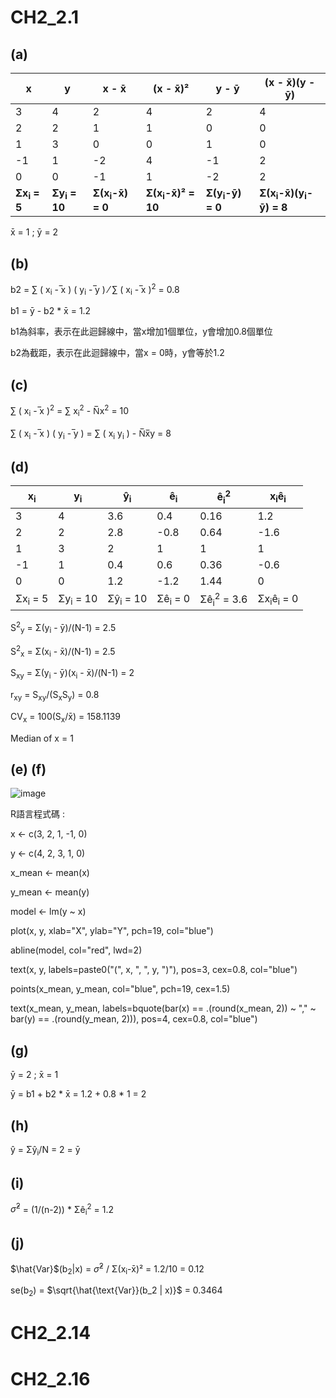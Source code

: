 # CH2_2.1
## (a)
| x   | y   | x - x̄ | (x - x̄)² | y - ȳ | (x - x̄)(y - ȳ) |
|-----|-----|-------|----------|-------|----------------|
| 3   | 4   |  2    |   4      |   2   |       4        |
| 2   | 2   |  1    |   1      |   0   |       0        |
| 1   | 3   |  0    |   0      |   1   |       0        |
| -1  | 1   | -2    |   4      |  -1   |       2        |
| 0   | 0   | -1    |   1      |  -2   |       2        |
| **Σx<sub>i</sub> = 5**  | **Σy<sub>i</sub> = 10**  | **Σ(x<sub>i</sub>-x&#772;) = 0** | **Σ(x<sub>i</sub>-x&#772;)&#178; = 10** | **Σ(y<sub>i</sub>-y&#772;) = 0** | **Σ(x<sub>i</sub>-x&#772;)(y<sub>i</sub>-y&#772;) = 8** |

x&#772; = 1 ; y&#772; = 2

## (b)
b2 = &#8721; ( x<sub>i</sub> - &#773;x ) ( y<sub>i</sub> - &#773;y ) &frasl; &#8721; ( x<sub>i</sub> - &#773;x )<sup>2</sup> = 0.8

b1 = y&#772; - b2 * x&#772; = 1.2

b1為斜率，表示在此迴歸線中，當x增加1個單位，y會增加0.8個單位

b2為截距，表示在此迴歸線中，當x = 0時，y會等於1.2

## (c)
&#8721; ( x<sub>i</sub> - &#773;x )<sup>2</sup> = &#8721; x<sub>i</sub><sup>2</sup> - N&#773;x<sup>2</sup> = 10

&#8721; ( x<sub>i</sub> - &#773;x ) ( y<sub>i</sub> - &#773;y ) = &#8721; ( x<sub>i</sub> y<sub>i</sub> ) - N&#773;x&#773;y = 8

## (d)
| x<sub>i</sub>   | y<sub>i</sub>   | y&#770;<sub>i</sub> | e&#770;<sub>i</sub> | e&#770;<sub>i</sub><sup>2</sup> | x<sub>i</sub>e&#770;<sub>i</sub> |
|-----|-----|-------|----------|-------|----------------|
| 3   | 4   |  3.6  |  0.4     |  0.16    |  1.2           |
| 2   | 2   |  2.8  |  -0.8    |  0.64    |  -1.6          |
| 1   | 3   |  2    |  1       |  1       |  1             |
| -1  | 1   |  0.4  |  0.6     |  0.36    |  -0.6          |
| 0   | 0   |  1.2  |  -1.2    |  1.44    |  0             |
| Σx<sub>i</sub> = 5   | Σy<sub>i</sub> = 10  |  Σy&#770;<sub>i</sub> = 10   |  Σe&#770;<sub>i</sub> = 0       |  Σe&#770;<sub>i</sub><sup>2</sup> = 3.6     |  Σx<sub>i</sub>e&#770;<sub>i</sub> = 0             |

S<sup>2</sup><sub>y</sub> = Σ(y<sub>i</sub> - ȳ)/(N-1) = 2.5

S<sup>2</sup><sub>x</sub> = Σ(x<sub>i</sub> - x̄)/(N-1) = 2.5

S<sub>xy</sub> = Σ(y<sub>i</sub> - ȳ)(x<sub>i</sub> - x̄)/(N-1) =  2

r<sub>xy</sub> = S<sub>xy</sub>/(S<sub>x</sub>S<sub>y</sub>) = 0.8

CV<sub>x</sub> = 100(S<sub>x</sub>/x̄) = 158.1139

Median of x = 1

## (e) (f)
![image](https://github.com/user-attachments/assets/441bbe80-f655-436c-a11d-bc98c605fd35)

R語言程式碼 : 

x <- c(3, 2, 1, -1, 0)

y <- c(4, 2, 3, 1, 0)

x_mean <- mean(x)

y_mean <- mean(y)

model <- lm(y ~ x)

plot(x, y, xlab="X", ylab="Y", pch=19, col="blue")

abline(model, col="red", lwd=2)

text(x, y, labels=paste0("(", x, ", ", y, ")"), pos=3, cex=0.8, col="blue")

points(x_mean, y_mean, col="blue", pch=19, cex=1.5)  

text(x_mean, y_mean, labels=bquote(bar(x) == .(round(x_mean, 2)) ~ "," ~ bar(y) == .(round(y_mean, 2))), 
     pos=4, cex=0.8, col="blue")

## (g)
ȳ = 2 ; x̄ = 1

ȳ = b1 + b2 * x̄ = 1.2 + 0.8 * 1 = 2

## (h)
y&#770; = Σy&#770;<sub>i</sub>/N = 2 = ȳ

## (i)
$\hat{\sigma}^2$ = (1/(n-2)) * Σe&#770;<sub>i</sub><sup>2</sup> = 1.2

## (j)
$\hat{Var}$(b<sub>2</sub>|x) = $\hat{\sigma}^2$ / Σ(x<sub>i</sub>-x&#772;)&#178; = 1.2/10 = 0.12

se(b<sub>2</sub>) = $\sqrt{\hat{\text{Var}}(b_2 | x)}$ = 0.3464

# CH2_2.14



# CH2_2.16




